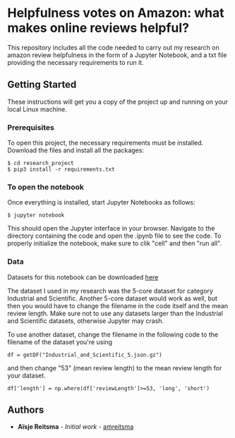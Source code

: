 # Helpfulness votes on Amazon: what makes online reviews helpful?
This repository includes all the code needed to carry out my research on amazon review helpfulness in the form of a Jupyter Notebook, and a txt file providing the necessary requirements to run it.

## Getting Started

These instructions will get you a copy of the project up and running on your local Linux machine. 

### Prerequisites

To open this project, the necessary requirements must be installed. Download the files and install all the packages:

```
$ cd research_project
$ pip3 install -r requirements.txt
```

### To open the notebook

Once everything is installed, start Jupyter Notebooks as follows:

```
$ jupyter notebook
```
This should open the Jupyter interface in your browser. Navigate to the directory containing the code and open the .ipynb file to see the code. To properly initialize the notebook, make sure to clik "cell" and then "run all".

### Data
Datasets for this notebook can be downloaded [here](https://nijianmo.github.io/amazon/index.html)

The dataset I used in my research was the 5-core dataset for category Industrial and Scientific. Another 5-core dataset would work as well, but then you would have to change the filename in the code itself and the mean review length. Make sure not to use any datasets larger than the Industrial and Scientific datasets, otherwise Jupyter may crash.

To use another dataset, change the filename in the following code to the filename of the dataset you're using
```
df = getDF("Industrial_and_Scientific_5.json.gz")
```
and then change "53" (mean review length) to the mean review length for your dataset.
```
df['length'] = np.where(df['reviewLength']>=53, 'long', 'short')
```

## Authors

* **Aïsje Reitsma** - *Initial work* - [amreitsma](https://github.com/amreitsma)
